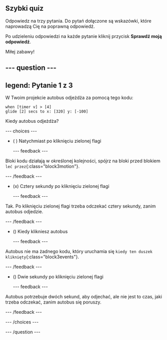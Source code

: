 ## Szybki quiz

Odpowiedz na trzy pytania. Do pytań dołączone są wskazówki, które naprowadzą Cię na poprawną odpowiedź.

Po udzieleniu odpowiedzi na każde pytanie kliknij przycisk **Sprawdź moją odpowiedź**.

Miłej zabawy!

--- question ---
---
legend: Pytanie 1 z 3
---

W Twoim projekcie autobus odjeżdża za pomocą tego kodu:

```blocks3
when [timer v] > [4] 
glide [2] secs to x: [320] y: [-100]
```

Kiedy autobus odjeżdża?

--- choices ---

- ( ) Natychmiast po kliknięciu zielonej flagi

  --- feedback ---

Bloki kodu działają w określonej kolejności, spójrz na bloki przed blokiem `leć przez`{:class="block3motion"}.

  --- /feedback ---

- (x) Cztery sekundy po kliknięciu zielonej flagi

  --- feedback ---

Tak. Po kliknięciu zielonej flagi trzeba odczekać cztery sekundy, zanim autobus odjedzie.

  --- /feedback ---

- () Kiedy klikniesz autobus

  --- feedback ---

Autobus nie ma żadnego kodu, który uruchamia się `kiedy ten duszek kliknięty`{:class="block3events"}.

  --- /feedback ---

- () Dwie sekundy po kliknięciu zielonej flagi

  --- feedback ---

Autobus potrzebuje dwóch sekund, aby odjechać, ale nie jest to czas, jaki trzeba odczekać, zanim autobus się poruszy.

  --- /feedback ---

--- /choices ---

--- /question ---
